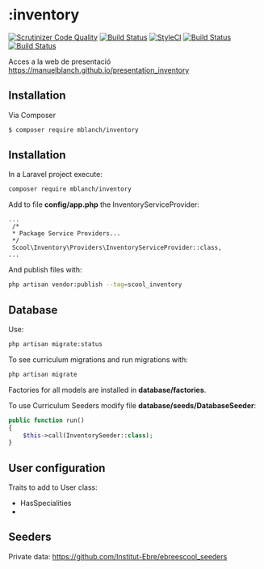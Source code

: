 # :inventory
[![Scrutinizer Code Quality](https://scrutinizer-ci.com/g/manuelblanch/inventory/badges/quality-score.png?b=master)](https://scrutinizer-ci.com/g/manuelblanch/inventory/?branch=master)
[![Build Status](https://scrutinizer-ci.com/g/manuelblanch/inventory/badges/build.png?b=master)](https://scrutinizer-ci.com/g/manuelblanch/inventory/build-status/master)
[![StyleCI](https://styleci.io/repos/74695252/shield?branch=master)](https://styleci.io/repos/74695252)
[![Build Status](https://scrutinizer-ci.com/g/manuelblanch/inventory/badges/build.png?b=master)](https://scrutinizer-ci.com/g/manuelblanch/inventory/build-status/master)
[![Build Status](https://travis-ci.org/manuelblanch/inventory.svg?branch=master)](https://travis-ci.org/manuelblanch/inventory)

Acces a la web de presentació https://manuelblanch.github.io/presentation_inventory

## Installation

Via Composer

``` bash
$ composer require mblanch/inventory
```

## Installation ##

In a Laravel project execute: 

```bash
composer require mblanch/inventory
```

Add to file **config/app.php** the InventoryServiceProvider:

```
...
 /*
 * Package Service Providers...
 */
 Scool\Inventory\Providers\InventoryServiceProvider::class,
... 
```

And publish files with:

```bash
php artisan vendor:publish --tag=scool_inventory
```

## Database ##

Use:

```bash
php artisan migrate:status
```

To see curriculum migrations and run migrations with:

```bash
php artisan migrate
```

Factories for all models are installed in **database/factories**.

To use Curriculum Seeders modify file **database/seeds/DatabaseSeeder**:

```php
public function run()
{
    $this->call(InventorySeeder::class);
}
```

## User configuration ##

Traits to add to User class:

- HasSpecialities
- 

## Seeders ##

Private data: https://github.com/Institut-Ebre/ebreescool_seeders
